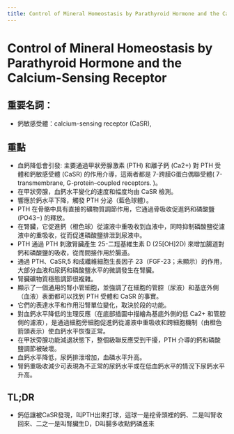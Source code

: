 ```yaml
---
title: Control of Mineral Homeostasis by Parathyroid Hormone and the Calcium-Sensing Receptor
---
```

# Control of Mineral Homeostasis by Parathyroid Hormone and the Calcium-Sensing Receptor
## 重要名詞：

* 鈣敏感受體：calcium-sensing receptor (CaSR),

## 重點
- 血鈣降低會引發: 主要通過甲狀旁腺激素 (PTH) 和離子鈣 (Ca2+) 對 PTH 受體和鈣敏感受體 (CaSR) 的作用介導，這兩者都是 7-跨膜G蛋白偶聯受體( 7-transmembrane, G-protein–coupled receptors. )。
- 在甲狀旁腺，血鈣水平變化的速度和幅度均由 CaSR 檢測。
- 響應於鈣水平下降，觸發 PTH 分泌（藍色球體）。
- PTH 在骨骼中具有直接的礦物質調節作用，它通過骨吸收促進鈣和磷酸鹽 (PO43−) 的釋放。
- 在腎臟，它促進鈣（橙色球）從濾液中重吸收到血液中，同時抑制磷酸鹽從濾液中的重吸收，從而促進磷酸鹽排泄到尿液中。
- PTH 通過 PTH 刺激腎臟產生 25-二羥基維生素 D (25[OH]2D) 來增加腸道對鈣和磷酸鹽的吸收，從而間接作用於腸道。
- 通過 PTH、CaSR,5 和成纖維細胞生長因子 23（FGF-23；未顯示）的作用，大部分血液和尿鈣和磷酸鹽水平的微調發生在腎臟。
- 腎臟礦物質穩態調節很複雜。
- 顯示了一個通用的腎小管細胞，並強調了在細胞的管腔（尿液）和基底外側（血液）表面都可以找到 PTH 受體和 CaSR 的事實。
- 它們的表達水平和作用沿腎單位變化，取決於段的功能。
- 對血鈣水平降低的生理反應（在底部插圖中描繪為基底外側的低 Ca2+ 和管腔側的濾液），是通過細胞旁細胞促進鈣從濾液中重吸收和跨細胞機制（由橙色箭頭表示）使血鈣水平恢復正常。
- 在甲狀旁腺功能減退狀態下，整個級聯反應受到干擾，PTH 介導的鈣和磷酸鹽調節被破壞。
- 血鈣水平降低，尿鈣排泄增加，血磷水平升高。
- 腎鈣重吸收減少可表現為不正常的尿鈣水平或在低血鈣水平的情況下尿鈣水平升高。

## TL;DR
* 鈣低讓被CaSR發現，叫PTH出來打球，這球一是挖骨頭裡的鈣、二是叫腎收回來、二之一是叫腎臟生D，D叫腸多收點鈣磷進來
